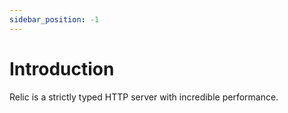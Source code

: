```yaml
---
sidebar_position: -1
---
```


# Introduction

Relic is a strictly typed HTTP server with incredible performance.

